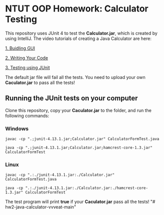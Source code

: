 # NTUT OOP Homework: Calculator Testing

This repository uses JUnit 4 to test the **Calculator.jar**, which is created by using IntelliJ. The video tutorials of creating a Java Calculator are here:

[1. Buidling GUI](https://www.youtube.com/watch?v=S_L-gThl01Y) 

[2. Writing Your Code](https://www.youtube.com/watch?v=YQHU8P2tzG4)

[3. Testing using JUnit](https://www.youtube.com/watch?v=2jaVOGnH4jo)

The default jar file will fail all the tests. You need to upload your own **Caculator.jar** to pass all the tests!


## Running the JUnit tests on your computer

Clone this repository, copy your **Caculator.jar** to the folder, and run the following commands:

### Windows

```
javac -cp ".;junit-4.13.1.jar;Calculator.jar" CalculatorFormTest.java
```
```
java -cp ".;junit-4.13.1.jar;Calculator.jar;hamcrest-core-1.3.jar" CalculatorFormTest
```
### Linux

```
javac -cp ".:./junit-4.13.1.jar:./Calculator.jar" CalculatorFormTest.java
```
```
java -cp ".:./junit-4.13.1.jar:./Calculator.jar:./hamcrest-core-1.3.jar" CalculatorFormTest
```

The test program will print **true** if your **Caculator.jar** pass all the tests!
"# hw2-java-calculator-vvveat-main" 
